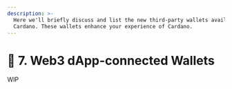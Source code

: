 ```yaml
---
description: >-
  Here we'll briefly discuss and list the new third-party wallets available on
  Cardano. These wallets enhance your experience of Cardano.
---
```


# 🔌 7. Web3 dApp-connected Wallets

WIP
